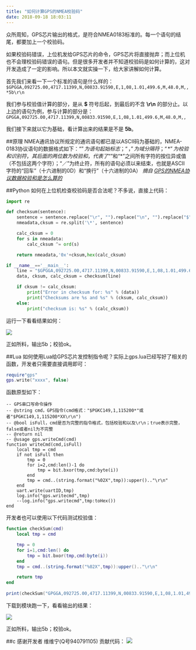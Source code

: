 ```yaml
---
title: "如何计算GPS的NMEA校验码"
date: 2018-09-18 18:03:11
---
```


众所周知，GPS芯片输出的格式，是符合NMEA0183标准的。每一个语句的结尾，都要加上一个校验码。

如果校验码错误，上位机发给GPS芯片的命令，GPS芯片将直接抛弃；而上位机也不会理校验码错误的语句。但是很多开发者并不知道校验码是如何计算的，这对开发造成了一定的影响。所以本文就实操一下，给大家讲解如何计算。

首先我们来看一下一个标准的语句是什么样的：
` $GPGGA,092725.00,4717.11399,N,00833.91590,E,1,08,1.01,499.6,M,48.0,M,,*5b\r\n`

我们参与校验值计算的部分，是从 **$** 符号后起，到最后的不含 **\r\n** 的部分止。以上边的语句为例，参与计算的部分是：
` GPGGA,092725.00,4717.11399,N,00833.91590,E,1,08,1.01,499.6,M,48.0,M,,`

我们接下来就以它为基础，看计算出来的结果是不是 **5b**。

##原理
NMEA通讯协议所规定的通讯语句都已是以ASCII码为基础的，NMEA-0183协议语句的数据格式如下：“$”为语句起始标志；“，”为域分隔符；“ *”为校验和识别符，其后面的两位数为校验和，代表了“$”和“*”之间所有字符的按位异或值（不包括这两个字符）；“／”为终止符，所有的语句必须以来结束，也就是ASCII 字符的“回车”（十六进制的0D）和“换行”（十六进制的0A）
*摘自 [GPS的NMEA协议数据校验和是怎么算的](https://zhidao.baidu.com/question/98269764.html)*

##Python
如何在上位机检查校验码是否合法呢？不多说，直接上代码：
```python
import re

def checksum(sentence):
    sentence = sentence.replace("\r", "").replace("\n", "").replace("$", "")
    nmeadata,cksum = re.split('\*', sentence)

    calc_cksum = 0
    for s in nmeadata:
        calc_cksum ^= ord(s)

    return nmeadata,'0x'+cksum,hex(calc_cksum)

if __name__=='__main__':
    line = "$GPGGA,092725.00,4717.11399,N,00833.91590,E,1,08,1.01,499.6,M,48.0,M,,*5b\n"
    data, cksum, calc_cksum = checksum(line)

    if cksum != calc_cksum:
        print("Error in checksum for: %s" % (data))
        print("Checksums are %s and %s" % (cksum, calc_cksum))
    else:
        print("checksum is: %s" % (calc_cksum))
```
运行一下看看结果如何：

![](http://doc.openluat.com/api/static/editormd/php/../uploads/5_47197.png)

正如所料，输出5b；校验ok。

##Lua
如何使用Lua给GPS芯片发控制指令呢？实际上gps.lua已经写好了相关的函数，开发者只需要直接调用即可：
```lua
require"gps"
gps.write("xxxx", false)
```
函数原型如下：
```
-- GPS串口写命令操作
-- @string cmd，GPS指令(cmd格式："$PGKC149,1,115200*"或者"$PGKC149,1,115200*XX\r\n")
-- @bool isFull，cmd是否为完整的指令格式，包括校验和以及\r\n；true表示完整，false或者nil为不完整
-- @return nil
-- @usage gps.writeCmd(cmd)
function writeCmd(cmd,isFull)
    local tmp = cmd
    if not isFull then
        tmp = 0
        for i=2,cmd:len()-1 do
            tmp = bit.bxor(tmp,cmd:byte(i))
        end
        tmp = cmd..(string.format("%02X",tmp)):upper().."\r\n"
    end
    uart.write(uartID,tmp)
    log.info("gps.writecmd",tmp)
    --log.info("gps.writecmd",tmp:toHex())
end
```
开发者也可以使用以下代码测试校验值：
```lua
function checkSum(cmd)
    local tmp = cmd

    tmp = 0
    for i=1,cmd:len() do
        tmp = bit.bxor(tmp,cmd:byte(i))
    end
    tmp = cmd..(string.format("%02X",tmp)):upper().."\r\n"

    return tmp
end
	
print(checkSum("GPGGA,092725.00,4717.11399,N,00833.91590,E,1,08,1.01,499.6,M,48.0,M,,"))
```
下载到模块跑一下，看看输出的结果：

![](http://doc.openluat.com/api/static/editormd/php/../uploads/5_27204.png)

正如所料，输出5b；校验ok。

##c
感谢开发者 维维宁(Q号940791105) 贡献代码：
![](http://doc.openluat.com/api/static/editormd/php/../uploads/5_60262.png)